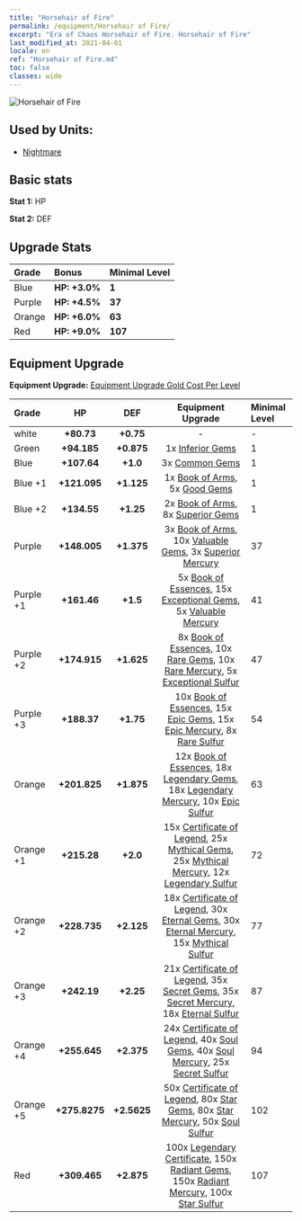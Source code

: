 ```yaml
---
title: "Horsehair of Fire"
permalink: /equipment/Horsehair of Fire/
excerpt: "Era of Chaos Horsehair of Fire. Horsehair of Fire"
last_modified_at: 2021-04-01
locale: en
ref: "Horsehair of Fire.md"
toc: false
classes: wide
---
```


  ![Horsehair of Fire](/images/e/e_5084.png)

## Used by Units:

* [Nightmare](/units/Nightmare/) 


## Basic stats
 **Stat 1:** HP

 **Stat 2:** DEF

## Upgrade Stats

  |     Grade    |   Bonus | Minimal Level | 
  |:-------------|:--------|:--------------| 
  | Blue | **HP: +3.0%** | **1** | 
  | Purple | **HP: +4.5%** | **37** | 
  | Orange | **HP: +6.0%** | **63** | 
  | Red | **HP: +9.0%** | **107** | 


## Equipment Upgrade
 **Equipment Upgrade:** [Equipment Upgrade Gold Cost Per Level](/equipment/EquipmentUpgradeCostPerLevel/) 

  |          Grade      | HP | DEF | Equipment Upgrade | Minimal Level |
  |:--------------------|:---------:|:---------:|:----------------:|:--------------|
  | white | **+80.73** | **+0.75** | - | - |
  | Green | **+94.185** | **+0.875** | 1x [Inferior Gems](/Items/mat_4/) | 1 |
  | Blue | **+107.64** | **+1.0** | 3x [Common Gems](/Items/mat_10/) | 1 |
  | Blue +1 | **+121.095** | **+1.125** | 1x [Book of Arms](/Items/mat_18/), 5x [Good Gems](/Items/mat_16/) | 1 |
  | Blue +2 | **+134.55** | **+1.25** | 2x [Book of Arms](/Items/mat_25/), 8x [Superior Gems](/Items/mat_23/) | 1 |
  | Purple | **+148.005** | **+1.375** | 3x [Book of Arms](/Items/mat_32/), 10x [Valuable Gems](/Items/mat_30/), 3x [Superior Mercury](/Items/mat_21/) | 37 |
  | Purple +1 | **+161.46** | **+1.5** | 5x [Book of Essences](/Items/mat_39/), 15x [Exceptional Gems](/Items/mat_37/), 5x [Valuable Mercury](/Items/mat_28/) | 41 |
  | Purple +2 | **+174.915** | **+1.625** | 8x [Book of Essences](/Items/mat_46/), 10x [Rare Gems](/Items/mat_44/), 10x [Rare Mercury](/Items/mat_42/), 5x [Exceptional Sulfur](/Items/mat_36/) | 47 |
  | Purple +3 | **+188.37** | **+1.75** | 10x [Book of Essences](/Items/mat_53/), 15x [Epic Gems](/Items/mat_51/), 15x [Epic Mercury](/Items/mat_49/), 8x [Rare Sulfur](/Items/mat_43/) | 54 |
  | Orange | **+201.825** | **+1.875** | 12x [Book of Essences](/Items/mat_60/), 18x [Legendary Gems](/Items/mat_58/), 18x [Legendary Mercury](/Items/mat_56/), 10x [Epic Sulfur](/Items/mat_50/) | 63 |
  | Orange +1 | **+215.28** | **+2.0** | 15x [Certificate of Legend](/Items/mat_67/), 25x [Mythical Gems](/Items/mat_65/), 25x [Mythical Mercury](/Items/mat_63/), 12x [Legendary Sulfur](/Items/mat_57/) | 72 |
  | Orange +2 | **+228.735** | **+2.125** | 18x [Certificate of Legend](/Items/mat_74/), 30x [Eternal Gems](/Items/mat_72/), 30x [Eternal Mercury](/Items/mat_70/), 15x [Mythical Sulfur](/Items/mat_64/) | 77 |
  | Orange +3 | **+242.19** | **+2.25** | 21x [Certificate of Legend](/Items/mat_81/), 35x [Secret Gems](/Items/mat_79/), 35x [Secret Mercury](/Items/mat_77/), 18x [Eternal Sulfur](/Items/mat_71/) | 87 |
  | Orange +4 | **+255.645** | **+2.375** | 24x [Certificate of Legend](/Items/mat_88/), 40x [Soul Gems](/Items/mat_86/), 40x [Soul Mercury](/Items/mat_84/), 25x [Secret Sulfur](/Items/mat_78/) | 94 |
  | Orange +5 | **+275.8275** | **+2.5625** | 50x [Certificate of Legend](/Items/mat_95/), 80x [Star Gems](/Items/mat_93/), 80x [Star Mercury](/Items/mat_91/), 50x [Soul Sulfur](/Items/mat_85/) | 102 |
  | Red | **+309.465** | **+2.875** | 100x [Legendary Certificate](/Items/mat_102/), 150x [Radiant Gems](/Items/mat_100/), 150x [Radiant Mercury](/Items/mat_98/), 100x [Star Sulfur](/Items/mat_92/) | 107 |

